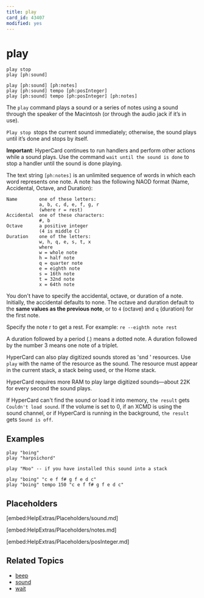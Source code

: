 ```yaml
---
title: play
card_id: 43407
modified: yes
---
```


# play

```
play stop
play [ph:sound]

play [ph:sound] [ph:notes]
play [ph:sound] tempo [ph:posInteger]
play [ph:sound] tempo [ph:posInteger] [ph:notes]
```

The `play` command plays a sound or a series of notes using a sound through the speaker of the Macintosh (or through the audio jack if it’s in use).

`Play stop `stops the current sound immediately; otherwise, the sound plays until it’s done and stops by itself.

<b>Important</b>: HyperCard continues to run handlers and perform other actions while a sound plays. Use the command `wait until the sound is done` to stop a handler until the sound is done playing.

The text string `[ph:notes]` is an unlimited sequence of words in which each word represents one note. A note has the following NAOD format (Name, Accidental, Octave, and Duration):

```
Name        one of these letters:
            a, b, c, d, e, f, g, r
            (where r = rest)
Accidental  one of these characters:
            #, b
Octave      a positive integer
            (4 is middle C)
Duration    one of the letters:
            w, h, q, e, s, t, x
            where
            w = whole note
            h = half note
            q = quarter note
            e = eighth note
            s = 16th note
            t = 32nd note
            x = 64th note
```

You don't have to specify the accidental, octave, or duration of a note. Initially, the accidental defaults to none. The octave and duration default to the <b>same values as the previous note</b>, or to `4` (octave) and `q` (duration) for the first note.

Specify the note r to get a rest. For example: `re --eighth note rest`

A duration followed by a period (.) means a dotted note. A duration followed by the number 3 means one note of a triplet.

HyperCard can also play digitized sounds stored as 'snd ' resources. Use `play` with the name of the resource as the sound. The resource must appear in the current stack, a stack being used, or the Home stack.

HyperCard requires more RAM to play large digitized sounds—about 22K for every second the sound plays.

If HyperCard can't find the sound or load it into memory, `the result` gets `Couldn't load sound`.  If the volume is set to 0, if an XCMD is using the sound channel, or if HyperCard is running in the background, `the result` gets `Sound is off`.

## Examples

```
play "boing"
play "harpsichord"

play "Moo" -- if you have installed this sound into a stack

play "boing" "c e f f# g f e d c"
play "boing" tempo 150 "c e f f# g f e d c"
```

## Placeholders

[embed:HelpExtras/Placeholders/sound.md]

[embed:HelpExtras/Placeholders/notes.md]

[embed:HelpExtras/Placeholders/posInteger.md]

## Related Topics

* [beep](/HyperTalkReference/commands/beep)
* [sound](/HyperTalkReference/functions/sound)
* [wait](/HyperTalkReference/commands/wait)

